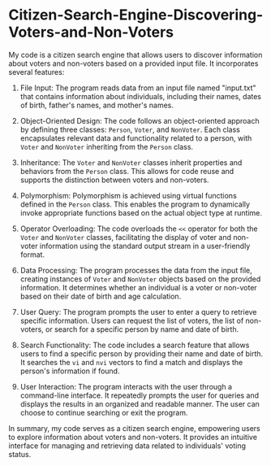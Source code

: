 # Citizen-Search-Engine-Discovering-Voters-and-Non-Voters

My code is a citizen search engine that allows users to discover information about voters and non-voters based on a provided input file. It incorporates several features:

1. File Input: The program reads data from an input file named "input.txt" that contains information about individuals, including their names, dates of birth, father's names, and mother's names.

2. Object-Oriented Design: The code follows an object-oriented approach by defining three classes: `Person`, `Voter`, and `NonVoter`. Each class encapsulates relevant data and functionality related to a person, with `Voter` and `NonVoter` inheriting from the `Person` class.

3. Inheritance: The `Voter` and `NonVoter` classes inherit properties and behaviors from the `Person` class. This allows for code reuse and supports the distinction between voters and non-voters.

4. Polymorphism: Polymorphism is achieved using virtual functions defined in the `Person` class. This enables the program to dynamically invoke appropriate functions based on the actual object type at runtime.

5. Operator Overloading: The code overloads the `<<` operator for both the `Voter` and `NonVoter` classes, facilitating the display of voter and non-voter information using the standard output stream in a user-friendly format.

6. Data Processing: The program processes the data from the input file, creating instances of `Voter` and `NonVoter` objects based on the provided information. It determines whether an individual is a voter or non-voter based on their date of birth and age calculation.

7. User Query: The program prompts the user to enter a query to retrieve specific information. Users can request the list of voters, the list of non-voters, or search for a specific person by name and date of birth.

8. Search Functionality: The code includes a search feature that allows users to find a specific person by providing their name and date of birth. It searches the `vi` and `nvi` vectors to find a match and displays the person's information if found.

9. User Interaction: The program interacts with the user through a command-line interface. It repeatedly prompts the user for queries and displays the results in an organized and readable manner. The user can choose to continue searching or exit the program.

In summary, my code serves as a citizen search engine, empowering users to explore information about voters and non-voters. It provides an intuitive interface for managing and retrieving data related to individuals' voting status.
